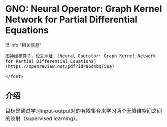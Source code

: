 # GNO: Neural Operator: Graph Kernel Network for Partial Differential Equations

<script src="https://polyfill.io/v3/polyfill.min.js?features=es6"></script>
<script src="https://cdn.jsdelivr.net/npm/mathjax@3/es5/tex-chtml.js"></script>

!!! info "相关信息"
    <font size = 3.5>
    
    图神经核算子，论文地址：[Neural Operator: Graph Kernel Network for Partial Differential Equations](https://openreview.net/pdf?id=86dXbqT5Ua)

    </font>

## 介绍

目标是通过学习input-output对的有限集合来学习两个无限维空间之间的映射（supervised learning）。

